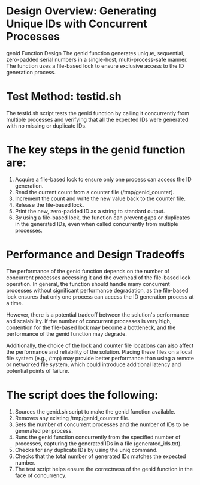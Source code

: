# Design Overview: Generating Unique IDs with Concurrent Processes

genid Function Design
The genid function generates unique, sequential, zero-padded serial numbers in a single-host, multi-process-safe manner. The function uses a file-based lock to ensure exclusive access to the ID generation process.

# Test Method: testid.sh
The testid.sh script tests the genid function by calling it concurrently from multiple processes and verifying that all the expected IDs were generated with no missing or duplicate IDs.

# The key steps in the genid function are:

1) Acquire a file-based lock to ensure only one process can access the ID generation.
2) Read the current count from a counter file (/tmp/genid_counter).
3) Increment the count and write the new value back to the counter file.
4) Release the file-based lock.
5) Print the new, zero-padded ID as a string to standard output.
6) By using a file-based lock, the function can prevent gaps or duplicates in the generated IDs, even when called concurrently from multiple processes.

# Performance and Design Tradeoffs
The performance of the genid function depends on the number of concurrent processes accessing it and the overhead of the file-based lock operation. In general, the function should handle many concurrent processes without significant performance degradation, as the file-based lock ensures that only one process can access the ID generation process at a time.

However, there is a potential tradeoff between the solution's performance and scalability. If the number of concurrent processes is very high, contention for the file-based lock may become a bottleneck, and the performance of the genid function may degrade. 

Additionally, the choice of the lock and counter file locations can also affect the performance and reliability of the solution. Placing these files on a local file system (e.g., /tmp) may provide better performance than using a remote or networked file system, which could introduce additional latency and potential points of failure.

# The script does the following:

1) Sources the genid.sh script to make the genid function available.
2) Removes any existing /tmp/genid_counter file.
3) Sets the number of concurrent processes and the number of IDs to be generated per process.
4) Runs the genid function concurrently from the specified number of processes, capturing the generated IDs in a file (generated_ids.txt).
5) Checks for any duplicate IDs by using the uniq command.
6) Checks that the total number of generated IDs matches the expected number.
7) The test script helps ensure the correctness of the genid function in the face of concurrency.
